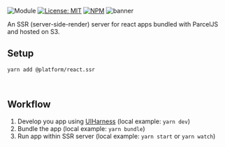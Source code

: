 ![Module](https://img.shields.io/badge/%40platform-react.ssr-%23EA4E7E.svg)
[![License: MIT](https://img.shields.io/badge/license-MIT-blue.svg)](https://opensource.org/licenses/MIT)
[![NPM](https://img.shields.io/npm/v/@platform/react.ssr.svg?colorB=blue&style=flat)](https://www.npmjs.com/package/@platform/react.ssr)
![banner](https://platform.sfo2.digitaloceanspaces.com/repo-banners/react.ssr.png)

An SSR (server-side-render) server for react apps bundled with ParcelJS and hosted on S3.

## Setup

    yarn add @platform/react.ssr


<p>&nbsp;<p>


## Workflow

1. Develop you app using [UIHarness](https://uiharness.com) (local example: `yarn dev`)
2. Bundle the app (local example: `yarn bundle`)
3. Run app within SSR server (local example: `yarn start` or `yarn watch`)

<p>&nbsp;<p>
<p>&nbsp;<p>


